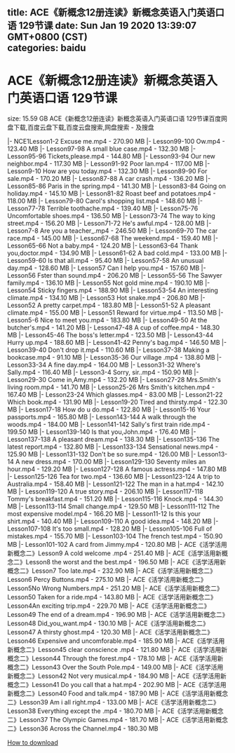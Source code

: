 
title: ACE《新概念12册连读》新概念英语入门英语口语  129节课
date: Sun Jan 19 2020 13:39:07 GMT+0800 (CST)    
categories: baidu
---

# ACE《新概念12册连读》新概念英语入门英语口语  129节课
size: 15.59 GB
 ACE《新概念12册连读》新概念英语入门英语口语 129节课百度网盘下载,百度云盘下载,百度云盘搜索,网盘搜索 - 及搜盘
 
|- NCE1Lesson1-2 Excuse me.mp4 - 270.90 MB
|- Lesson99-100 Ow.mp4 - 123.40 MB
|- Lesson97-98 A small blue case.mp4 - 132.30 MB
|- Lesson95-96 Tickets,please.mp4 - 144.80 MB
|- Lesson93-94 Our new neighbor.mp4 - 117.30 MB
|- Lesson91-92 Poor Ian.mp4 - 117.00 MB
|- Lesson9-10 How are you today.mp4 - 132.30 MB
|- Lesson89-90 For sale.mp4 - 170.20 MB
|- Lesson87-88 A car crash.mp4 - 136.20 MB
|- Lesson85-86 Paris in the spring.mp4 - 141.30 MB
|- Lesson83-84 Going on holiday.mp4 - 145.10 MB
|- Lesson81-82 Roast beef and potatoes.mp4 - 118.00 MB
|- Lesson79-80 Carol's shopping list.mp4 - 148.60 MB
|- Lesson77-78 Terrible toothache.mp4 - 139.40 MB
|- Lesson75-76 Uncomfortable shoes.mp4 - 136.50 MB
|- Lesson73-74 The way to king street.mp4 - 156.20 MB
|- Lesson71-72 He's awful.mp4 - 128.00 MB
|- Lesson7-8 Are you a teacher_.mp4 - 246.50 MB
|- Lesson69-70 The car race.mp4 - 145.00 MB
|- Lesson67-68 The weekend.mp4 - 159.40 MB
|- Lesson65-66 Not a baby.mp4 - 124.20 MB
|- Lesson63-64 Thank you,doctor.mp4 - 134.90 MB
|- Lesson61-62 A bad cold.mp4 - 133.00 MB
|- Lesson59-60 Is that all.mp4 - 95.40 MB
|- Lesson57-58 An unusual day.mp4 - 128.60 MB
|- Lesson57 Can I help you.mp4 - 157.60 MB
|- Lesson56 Fster than sound.mp4 - 206.20 MB
|- Lesson55-56 The Sawyer family.mp4 - 136.10 MB
|- Lesson55 Not  gold mine.mp4 - 190.10 MB
|- Lesson54 Sticky fingers.mp4 - 188.90 MB
|- Lesson53-54 An interesting climate.mp4 - 134.10 MB
|- Lesson53 Hot snake.mp4 - 206.80 MB
|- Lesson52 A pretty carpet.mp4 - 183.80 MB
|- Lesson51-52 A pleasant climate.mp4 - 155.00 MB
|- Lesson51 Reward for virtue.mp4 - 113.50 MB
|- Lesson5-6 Nice to meet you.mp4 - 183.80 MB
|- Lesson49-50 At the butcher's.mp4 - 141.20 MB
|- Lesson47-48 A cup of coffee.mp4 - 148.30 MB
|- Lesson45-46 The boss's letter.mp4 - 123.50 MB
|- Lesson43-44 Hurry up.mp4 - 188.60 MB
|- Lesson41-42 Penny's bag.mp4 - 146.50 MB
|- Lesson39-40 Don't drop it.mp4 - 110.60 MB
|- Lesson37-38 Making a bookcase.mp4 - 91.10 MB
|- Lesson35-36 Our village .mp4 - 138.80 MB
|- Lesson33-34 A fine day.mp4 - 164.00 MB
|- Lesson31-32 Where's Sally.mp4 - 116.40 MB
|- Lesson3-4 Sorry, sir..mp4 - 150.90 MB
|- Lesson29-30 Come in,Amy.mp4 - 132.20 MB
|- Lesson27-28 Mrs.Smith's living room.mp4 - 141.70 MB
|- Lesson25-26 Mrs Smith's kitchen.mp4 - 167.40 MB
|- Lesson23-24 Which glasses.mp4 - 83.00 MB
|- Lesson21-22 Which book.mp4 - 131.90 MB
|- Lesson19-20 Tired and thirsty.mp4 - 122.30 MB
|- Lesson17-18 How do u do.mp4 - 122.80 MB
|- Lesson15-16 Your passports.mp4 - 165.80 MB
|- Lesson143-144 A walk through the woods.mp4 - 184.00 MB
|- Lesson141-142 Sally's first train ride.mp4 - 199.50 MB
|- Lesson139-140 Is that you,John.mp4 - 176.40 MB
|- Lesson137-138 A pleasant dream.mp4 - 138.30 MB
|- Lesson135-136 The latest report.mp4 - 132.80 MB
|- Lesson133-134 Sensational news.mp4 - 125.90 MB
|- Lesson131-132 Don't be so sure.mp4 - 126.00 MB
|- Lesson13-14 A new dress.mp4 - 170.00 MB
|- Lesson129-130 Seventy miles an hour.mp4 - 129.20 MB
|- Lesson127-128 A famous actress.mp4 - 147.80 MB
|- Lesson125-126 Tea for two.mp4 - 136.60 MB
|- Lesson123-124 A trip to Australia.mp4 - 158.40 MB
|- Lesson121-122 The man in a hat.mp4 - 142.10 MB
|- Lesson119-120 A true story.mp4 - 206.10 MB
|- Lesson117-118 Tommy's breakfast.mp4 - 151.20 MB
|- Lesson115-116 Knock.mp4 - 144.30 MB
|- Lesson113-114 Small change.mp4 - 129.50 MB
|- Lesson111-112 The most expensive model.mp4 - 166.20 MB
|- Lesson11-12 Is this your shirt.mp4 - 140.40 MB
|- Lesson109-110 A good idea.mp4 - 148.20 MB
|- Lesson107-108 It's too small.mp4 - 128.20 MB
|- Lesson105-106 Full of mistakes.mp4 - 155.70 MB
|- Lesson103-104 The french test.mp4 - 150.90 MB
|- Lesson101-102 A card from Jimmy.mp4 - 120.80 MB
|- ACE《活学活用新概念二》Lesson9 A cold welcome .mp4 - 251.40 MB
|- ACE《活学活用新概念二》Lesson8 the worst and the best.mp4 - 196.50 MB
|- ACE《活学活用新概念二》Lesson7 Too late.mp4 - 232.90 MB
|- ACE《活学活用新概念二》Lesson6 Percy Buttons.mp4 - 275.10 MB
|- ACE《活学活用新概念二》Lesson5No Wrong Numbers.mp4 - 251.20 MB
|- ACE《活学活用新概念二》Lesson50 Taken for a ride.mp4 - 143.80 MB
|- ACE《活学活用新概念二》Lesson4An exciting trip.mp4 - 229.70 MB
|- ACE《活学活用新概念二》Lesson49 The end of a dream.mp4 - 196.90 MB
|- ACE《活学活用新概念二》Lesson48 Did_you_want.mp4 - 130.10 MB
|- ACE《活学活用新概念二》Lesson47 A thirsty ghost.mp4 - 120.30 MB
|- ACE《活学活用新概念二》Lesson46 Expensive and uncomforable.mp4 - 185.90 MB
|- ACE《活学活用新概念二》Lesson45 clear conscience .mp4 - 121.80 MB
|- ACE《活学活用新概念二》Lesson44 Through the forest.mp4 - 178.10 MB
|- ACE《活学活用新概念二》Lesson43 Over the South Pole.mp4 - 149.00 MB
|- ACE《活学活用新概念二》Lesson42 Not very musical.mp4 - 184.90 MB
|- ACE《活学活用新概念二》Lesson41 Do you call that a hat.mp4 - 202.90 MB
|- ACE《活学活用新概念二》Lesson40 Food and talk.mp4 - 187.90 MB
|- ACE《活学活用新概念二》Lesson39 Am i all right.mp4 - 133.00 MB
|- ACE《活学活用新概念二》Lesson38 Everything except the .mp4 - 180.70 MB
|- ACE《活学活用新概念二》Lesson37 The Olympic Games.mp4 - 181.70 MB
|- ACE《活学活用新概念二》Lesson36 Across the Channel.mp4 - 180.30 MB

[How to download](https://bpcam.bemobtrk.com/go/2ceec3aa-1ca2-46d6-b9ff-aaa5c184517c?jno=2724)